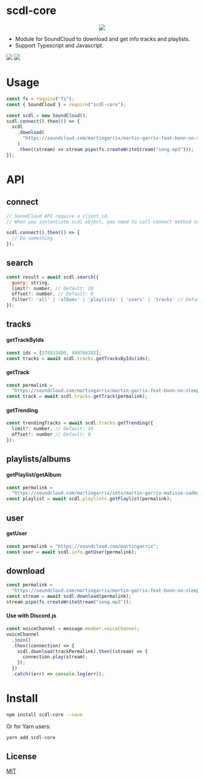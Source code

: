 # scdl-core

<p align="center">
  <img src="https://raw.githubusercontent.com/misa198/scdl-core/master/docs/images/sc-logo.png">
</p>

- Module for SoundCloud to download and get info tracks and playlists.
- Support Typescript and Javascript.

![](https://img.shields.io/badge/Author-misa198-green)
![](https://camo.githubusercontent.com/832d01092b0e822178475741271b049a2e27df13/68747470733a2f2f62616467656e2e6e65742f62616467652f2d2f547970655363726970742f626c75653f69636f6e3d74797065736372697074266c6162656c)

# Usage

```js
const fs = require("fs");
const { SoundCloud } = require("scdl-core");

const scdl = new SoundCloud();
scdl.connect().then(() => {
  scdl
    .download(
      "https://soundcloud.com/martingarrix/martin-garrix-feat-bonn-no-sleep"
    )
    .then((stream) => stream.pipe(fs.createWriteStream("song.mp3")));
});
```

# API

## connect

```js
// SoundCloud API require a client_id.
// When you instantiate scdl object, you need to call connect method to get client_id

scdl.connect().then(() => {
  // Do something
});
```

## search

```js
const result = await scdl.search({
  query: string,
  limit?: number, // Default: 20
  offset?: number, // Default: 0
  filter?: 'all' | 'albums' | 'playlists' | 'users' | 'tracks' // Default: "all"
});
```

## tracks

#### getTrackByIds

```js
const ids = [578933490, 499766382];
const tracks = await scdl.tracks.getTracksByIds(ids);
```

#### getTrack

```js
const permalink =
  "https://soundcloud.com/martingarrix/martin-garrix-feat-bonn-no-sleep";
const track = await scdl.tracks.getTrack(permalink);
```

#### getTrending

```js
const trendingTracks = await scdl.tracks.getTrending({
  limit?: number, // Default: 20
  offset?: number // Default: 0
});
```

## playlists/albums

#### getPlaylist/getAlbum

```js
const permalink =
  "https://soundcloud.com/martingarrix/sets/martin-garrix-matisse-sadko";
const playlist = await scdl.playlists.getPlaylist(permalink);
```

## user

#### getUser

```js
const permalink = "https://soundcloud.com/martingarrix";
const user = await scdl.info.getUser(permalink);
```

## download

```js
const permalink =
  "https://soundcloud.com/martingarrix/martin-garrix-feat-bonn-no-sleep";
const stream = await scdl.download(permalink);
stream.pipe(fs.createWriteStream("song.mp3"));
```

#### Use with Discord.js

```js
const voiceChannel = message.member.voiceChannel;
voiceChannel
  .join()
  .then((connection) => {
    scdl.download(trackPermalink).then((stream) => {
      connection.play(stream);
    });
  })
  .catch((err) => console.log(err));
```

# Install

```bash
npm install scdl-core --save
```

Or for Yarn users:

```bash
yarn add scdl-core
```

## License

[MIT](https://choosealicense.com/licenses/mit/)
